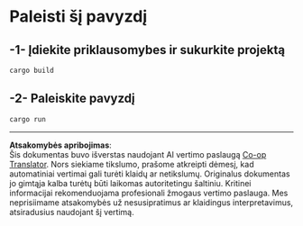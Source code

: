 <!--
CO_OP_TRANSLATOR_METADATA:
{
  "original_hash": "6240e78bb87f91bece16f8742472aeef",
  "translation_date": "2025-08-26T20:41:57+00:00",
  "source_file": "03-GettingStarted/06-http-streaming/solution/rust/calculator-httpserver/README.md",
  "language_code": "lt"
}
-->
# Paleisti šį pavyzdį

## -1- Įdiekite priklausomybes ir sukurkite projektą

```bash
cargo build
```

## -2- Paleiskite pavyzdį

```bash
cargo run
```

---

**Atsakomybės apribojimas**:  
Šis dokumentas buvo išverstas naudojant AI vertimo paslaugą [Co-op Translator](https://github.com/Azure/co-op-translator). Nors siekiame tikslumo, prašome atkreipti dėmesį, kad automatiniai vertimai gali turėti klaidų ar netikslumų. Originalus dokumentas jo gimtąja kalba turėtų būti laikomas autoritetingu šaltiniu. Kritinei informacijai rekomenduojama profesionali žmogaus vertimo paslauga. Mes neprisiimame atsakomybės už nesusipratimus ar klaidingus interpretavimus, atsiradusius naudojant šį vertimą.